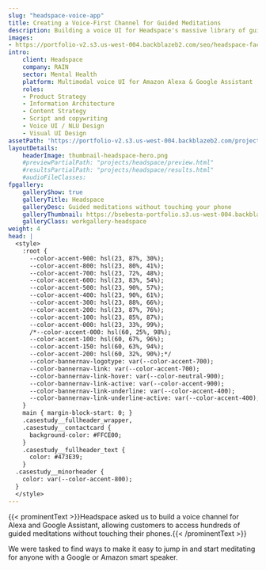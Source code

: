 ```yaml
---
slug: "headspace-voice-app"
title: Creating a Voice-First Channel for Guided Meditations
description: Building a voice UI for Headspace's massive library of guided meditations on both Amazon Alexa and Google Assistant
images:
- https://portfolio-v2.s3.us-west-004.backblazeb2.com/seo/headspace-facebook.png
intro:
    client: Headspace
    company: RAIN
    sector: Mental Health
    platform: Multimodal voice UI for Amazon Alexa & Google Assistant
    roles:
    - Product Strategy
    - Information Architecture
    - Content Strategy
    - Script and copywriting
    - Voice UI / NLU Design
    - Visual UI Design
assetPath: 'https://portfolio-v2.s3.us-west-004.backblazeb2.com/projects/headspace/'
layoutDetails:
    headerImage: thumbnail-headspace-hero.png
    #previewPartialPath: "projects/headspace/preview.html"
    #resultsPartialPath: "projects/headspace/results.html"
    #audioFileClasses:
fpgallery:
    galleryShow: true
    galleryTitle: Headspace
    galleryDesc: Guided meditations without touching your phone
    galleryThumbnail: https://bsebesta-portfolio.s3.us-west-004.backblazeb2.com/case-studies/thumbnail_headspace_1.png
    galleryClass: workgallery-headspace
weight: 4
head: |
  <style>
    :root {
      --color-accent-900: hsl(23, 87%, 30%);
      --color-accent-800: hsl(23, 80%, 41%);
      --color-accent-700: hsl(23, 72%, 48%);
      --color-accent-600: hsl(23, 83%, 54%);
      --color-accent-500: hsl(23, 90%, 57%);
      --color-accent-400: hsl(23, 90%, 61%);
      --color-accent-300: hsl(23, 88%, 66%);
      --color-accent-200: hsl(23, 87%, 76%);
      --color-accent-100: hsl(23, 85%, 87%);
      --color-accent-000: hsl(23, 33%, 99%);
      /*--color-accent-000: hsl(60, 25%, 98%);
      --color-accent-100: hsl(60, 67%, 96%);
      --color-accent-150: hsl(60, 63%, 94%);
      --color-accent-200: hsl(60, 32%, 90%);*/
      --color-bannernav-logotype: var(--color-accent-700);
      --color-bannernav-link: var(--color-accent-700);
      --color-bannernav-link-hover: var(--color-neutral-900);
      --color-bannernav-link-active: var(--color-accent-900);
      --color-bannernav-link-underline: var(--color-accent-400);
      --color-bannernav-link-underline-active: var(--color-accent-400);
    }
    main { margin-block-start: 0; }
    .casestudy__fullheader_wrapper,
    .casestudy__contactcard {
      background-color: #FFCE00;
    }
    .casestudy__fullheader_text {
      color: #473E39;
    }
  .casestudy__minorheader {
    color: var(--color-accent-800);
  }
  </style>
---
```


{{< prominentText >}}Headspace asked us to build a voice channel for Alexa and Google Assistant, allowing customers to access hundreds of guided meditations without touching their phones.{{< /prominentText >}}

We were tasked to find ways to make it easy to jump in and start meditating for anyone with a Google or Amazon smart speaker.